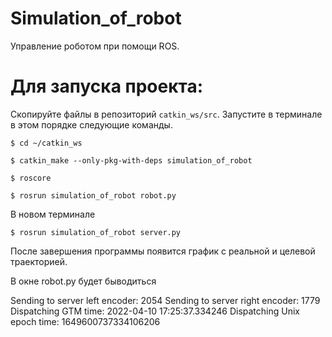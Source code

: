 # Simulation_of_robot
Управление роботом при помощи ROS.
# Для запуска проекта: 

Cкопируйте файлы в репозиторий `catkin_ws/src`.
Запустите в терминале в этом порядке следующие команды.

`$ cd ~/catkin_ws`

`$ catkin_make --only-pkg-with-deps simulation_of_robot`

`$ roscore`

`$ rosrun simulation_of_robot robot.py`
 
В новом терминале

`$ rosrun simulation_of_robot server.py`
  
После завершения программы появится график с реальной и целевой траекторией.

В окне robot.py будет быводиться

Sending to server left encoder:  2054
Sending to server right encoder: 1779 
Dispatching GTM time:            2022-04-10 17:25:37.334246
Dispatching Unix epoch time:     1649600737334106206 
